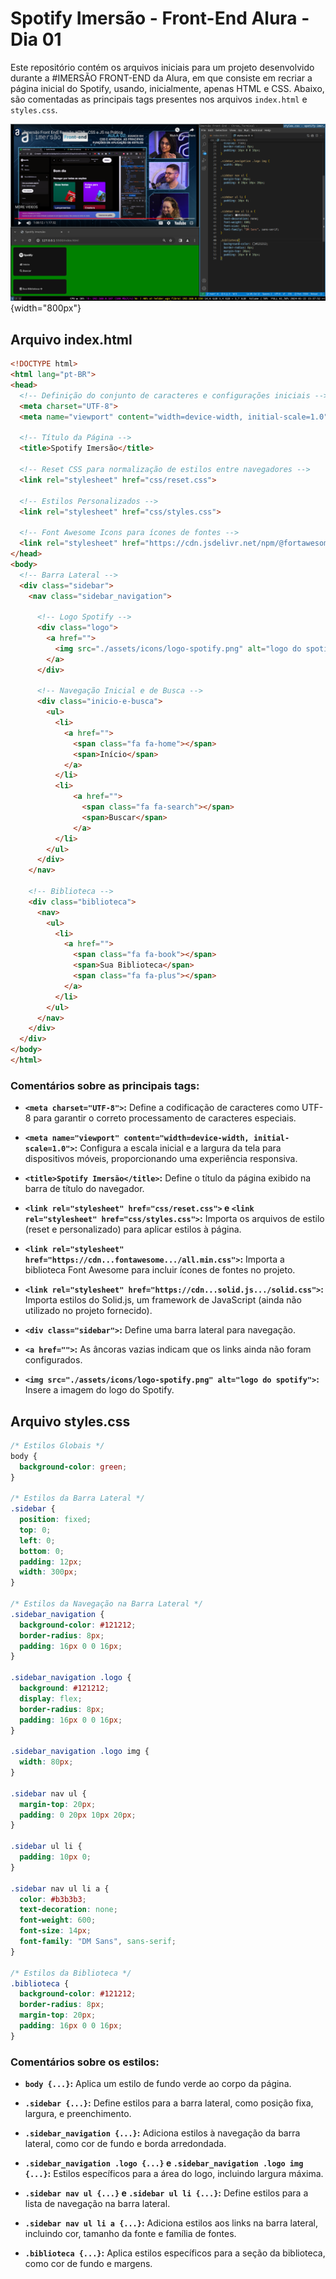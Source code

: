 # Spotify Imersão - Front-End Alura - Dia 01

Este repositório contém os arquivos iniciais para um projeto desenvolvido durante a #IMERSÃO FRONT-END da Alura, em que consiste em recriar a página inicial do Spotify, usando, inicialmente, apenas HTML e CSS. Abaixo, são comentadas as principais tags presentes nos arquivos `index.html` e `styles.css`.

![Dia 01 - Imersão Front-End](./assets/img/dia-01.png){width="800px"}

## Arquivo index.html

```html
<!DOCTYPE html>
<html lang="pt-BR">
<head>
  <!-- Definição do conjunto de caracteres e configurações iniciais -->
  <meta charset="UTF-8">
  <meta name="viewport" content="width=device-width, initial-scale=1.0">

  <!-- Título da Página -->
  <title>Spotify Imersão</title>

  <!-- Reset CSS para normalização de estilos entre navegadores -->
  <link rel="stylesheet" href="css/reset.css">
  
  <!-- Estilos Personalizados -->
  <link rel="stylesheet" href="css/styles.css">

  <!-- Font Awesome Icons para ícones de fontes -->
  <link rel="stylesheet" href="https://cdn.jsdelivr.net/npm/@fortawesome/fontawesome-free@5.15.3/css/all.min.css">
</head>
<body>
  <!-- Barra Lateral -->
  <div class="sidebar">
    <nav class="sidebar_navigation">
      
      <!-- Logo Spotify -->
      <div class="logo">
        <a href="">
          <img src="./assets/icons/logo-spotify.png" alt="logo do spotify">
        </a>
      </div>

      <!-- Navegação Inicial e de Busca -->
      <div class="inicio-e-busca">
        <ul>
          <li>
            <a href="">
              <span class="fa fa-home"></span>
              <span>Início</span>
            </a>
          </li>
          <li>
              <a href="">
                <span class="fa fa-search"></span>
                <span>Buscar</span>
              </a>
          </li>
        </ul>
      </div>
    </nav>

    <!-- Biblioteca -->
    <div class="biblioteca">
      <nav>
        <ul>
          <li>
            <a href="">
              <span class="fa fa-book"></span>
              <span>Sua Biblioteca</span>
              <span class="fa fa-plus"></span>
            </a>
          </li>
        </ul>
      </nav>
    </div>
  </div>
</body>
</html>
```

### Comentários sobre as principais tags:

- **`<meta charset="UTF-8">`:** Define a codificação de caracteres como UTF-8 para garantir o correto processamento de caracteres especiais.

- **`<meta name="viewport" content="width=device-width, initial-scale=1.0">`:** Configura a escala inicial e a largura da tela para dispositivos móveis, proporcionando uma experiência responsiva.

- **`<title>Spotify Imersão</title>`:** Define o título da página exibido na barra de título do navegador.

- **`<link rel="stylesheet" href="css/reset.css">` e `<link rel="stylesheet" href="css/styles.css">`:** Importa os arquivos de estilo (reset e personalizado) para aplicar estilos à página.

- **`<link rel="stylesheet" href="https://cdn...fontawesome.../all.min.css">`:** Importa a biblioteca Font Awesome para incluir ícones de fontes no projeto.

- **`<link rel="stylesheet" href="https://cdn...solid.js.../solid.css">`:** Importa estilos do Solid.js, um framework de JavaScript (ainda não utilizado no projeto fornecido).

- **`<div class="sidebar">`:** Define uma barra lateral para navegação.

- **`<a href="">`:** As âncoras vazias indicam que os links ainda não foram configurados.

- **`<img src="./assets/icons/logo-spotify.png" alt="logo do spotify">`:** Insere a imagem do logo do Spotify.

## Arquivo styles.css

```css
/* Estilos Globais */
body {
  background-color: green;
}

/* Estilos da Barra Lateral */
.sidebar {
  position: fixed;
  top: 0;
  left: 0;
  bottom: 0;
  padding: 12px;
  width: 300px;
}

/* Estilos da Navegação na Barra Lateral */
.sidebar_navigation {
  background-color: #121212;
  border-radius: 8px;
  padding: 16px 0 0 16px;
}

.sidebar_navigation .logo {
  background: #121212;
  display: flex;
  border-radius: 8px;
  padding: 16px 0 0 16px;
}

.sidebar_navigation .logo img {
  width: 80px;
}

.sidebar nav ul {
  margin-top: 20px;
  padding: 0 20px 10px 20px;
}

.sidebar ul li {
  padding: 10px 0;
}

.sidebar nav ul li a {
  color: #b3b3b3;
  text-decoration: none;
  font-weight: 600;
  font-size: 14px;
  font-family: "DM Sans", sans-serif;
}

/* Estilos da Biblioteca */
.biblioteca {
  background-color: #121212;
  border-radius: 8px;
  margin-top: 20px;
  padding: 16px 0 0 16px;
}
```

### Comentários sobre os estilos:

- **`body {...}`:** Aplica um estilo de fundo verde ao corpo da página.

- **`.sidebar {...}`:** Define estilos para a barra lateral, como posição fixa, largura, e preenchimento.

- **`.sidebar_navigation {...}`:** Adiciona estilos à navegação da barra lateral, como cor de fundo e borda arredondada.

- **`.sidebar_navigation .logo {...}` e `.sidebar_navigation .logo img {...}`:** Estilos específicos para a área do logo, incluindo largura máxima.

- **`.sidebar nav ul {...}` e `.sidebar ul li {...}`:** Define estilos para a lista de navegação na barra lateral.

- **`.sidebar nav ul li a {...}`:** Adiciona estilos aos links na barra lateral, incluindo cor, tamanho da fonte e família de fontes.

- **`.biblioteca {...}`:** Aplica estilos específicos para a seção da biblioteca, como cor de fundo e margens.

